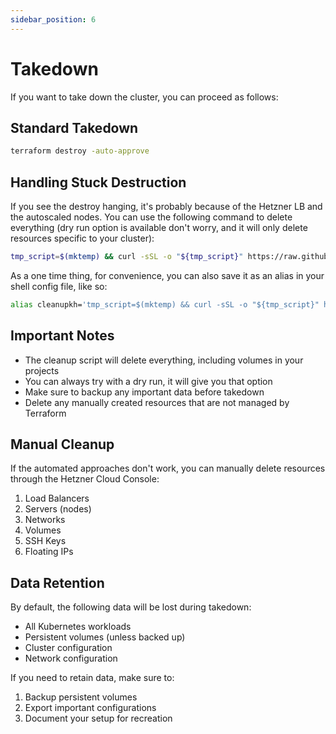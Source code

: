 ```yaml
---
sidebar_position: 6
---
```


# Takedown

If you want to take down the cluster, you can proceed as follows:

## Standard Takedown

```bash
terraform destroy -auto-approve
```

## Handling Stuck Destruction

If you see the destroy hanging, it's probably because of the Hetzner LB and the autoscaled nodes. You can use the following command to delete everything (dry run option is available don't worry, and it will only delete resources specific to your cluster):

```bash
tmp_script=$(mktemp) && curl -sSL -o "${tmp_script}" https://raw.githubusercontent.com/kube-hetzner/terraform-hcloud-kube-hetzner/master/scripts/cleanup.sh && chmod +x "${tmp_script}" && "${tmp_script}" && rm "${tmp_script}"
```

As a one time thing, for convenience, you can also save it as an alias in your shell config file, like so:

```bash
alias cleanupkh='tmp_script=$(mktemp) && curl -sSL -o "${tmp_script}" https://raw.githubusercontent.com/kube-hetzner/terraform-hcloud-kube-hetzner/master/scripts/cleanup.sh && chmod +x "${tmp_script}" && "${tmp_script}" && rm "${tmp_script}"'
```

## Important Notes

- The cleanup script will delete everything, including volumes in your projects
- You can always try with a dry run, it will give you that option
- Make sure to backup any important data before takedown
- Delete any manually created resources that are not managed by Terraform

## Manual Cleanup

If the automated approaches don't work, you can manually delete resources through the Hetzner Cloud Console:

1. Load Balancers
2. Servers (nodes)
3. Networks
4. Volumes
5. SSH Keys
6. Floating IPs

## Data Retention

By default, the following data will be lost during takedown:

- All Kubernetes workloads
- Persistent volumes (unless backed up)
- Cluster configuration
- Network configuration

If you need to retain data, make sure to:

1. Backup persistent volumes
2. Export important configurations
3. Document your setup for recreation